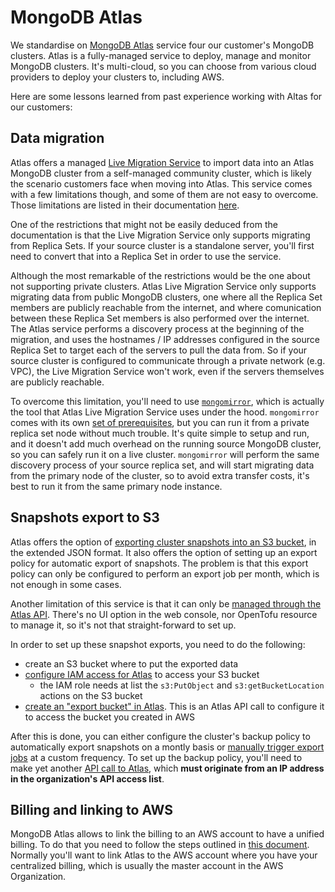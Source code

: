 # MongoDB Atlas

We standardise on [MongoDB Atlas](https://www.mongodb.com/atlas) service four our customer's MongoDB clusters. Atlas is a fully-managed service to deploy, manage and monitor MongoDB clusters. It's multi-cloud, so you can choose from various cloud providers to deploy your clusters to, including AWS.

Here are some lessons learned from past experience working with Altas for our customers:

## Data migration

Atlas offers a managed [Live Migration Service](https://www.mongodb.com/cloud/atlas/migrate) to import data into an Atlas MongoDB cluster from a self-managed community cluster, which is likely the scenario customers face when moving into Atlas. This service comes with a few limitations though, and some of them are not easy to overcome. Those limitations are listed in their documentation [here](https://docs.atlas.mongodb.com/import/live-import/#restrictions).

One of the restrictions that might not be easily deduced from the documentation is that the Live Migration Service only supports migrating from Replica Sets. If your source cluster is a standalone server, you'll first need to convert that into a Replica Set in order to use the service.

Although the most remarkable of the restrictions would be the one about not supporting private clusters. Atlas Live Migration Service only supports migrating data from public MongoDB clusters, one where all the Replica Set members are publicly reachable from the internet, and where comunication between these Replica Set members is also performed over the internet. The Atlas service performs a discovery process at the beginning of the migration, and uses the hostnames / IP addresses configured in the source Replica Set to target each of the servers to pull the data from. So if your source cluster is configured to communicate through a private network (e.g. VPC), the Live Migration Service won't work, even if the servers themselves are publicly reachable.

To overcome this limitation, you'll need to use [`mongomirror`](https://docs.atlas.mongodb.com/import/mongomirror/), which is actually the tool that Atlas Live Migration Service uses under the hood. `mongomirror` comes with its own [set of prerequisites](https://docs.atlas.mongodb.com/import/mongomirror/#prerequisites), but you can run it from a private replica set node without much trouble. It's quite simple to setup and run, and it doesn't add much overhead on the running source MongoDB cluster, so you can safely run it on a live cluster. `mongomirror` will perform the same discovery process of your source replica set, and will start migrating data from the primary node of the cluster, so to avoid extra transfer costs, it's best to run it from the same primary node instance.

## Snapshots export to S3

Atlas offers the option of [exporting cluster snapshots into an S3 bucket](https://docs.atlas.mongodb.com/backup/cloud-backup/export/), in the extended JSON format. It also offers the option of setting up an export policy for automatic export of snapshots. The problem is that this export policy can only be configured to perform an export job per month, which is not enough in some cases.

Another limitation of this service is that it can only be [managed through the Atlas API](https://docs.atlas.mongodb.com/backup/cloud-backup/export/#export-management). There's no UI option in the web console, nor OpenTofu resource to manage it, so it's not that straight-forward to set up.

In order to set up these snapshot exports, you need to do the following:

- create an S3 bucket where to put the exported data
- [configure IAM access for Atlas](https://docs.atlas.mongodb.com/security/set-up-unified-aws-access/) to access your S3 bucket
  - the IAM role needs at list the `s3:PutObject` and `s3:getBucketLocation` actions on the S3 bucket
- [create an "export bucket" in Atlas](https://docs.atlas.mongodb.com/reference/api/cloud-backup/export/create-one-export-bucket). This is an Atlas API call to configure it to access the bucket you created in AWS

After this is done, you can either configure the cluster's backup policy to automatically export snapshots on a montly basis or [manually trigger export jobs](https://docs.atlas.mongodb.com/reference/api/cloud-backup/export/create-one-export-job) at a custom frequency. To set up the backup policy, you'll need to make yet another [API call to Atlas](https://docs.atlas.mongodb.com/reference/api/cloud-backup/schedule/modify-one-schedule/), which **must originate from an IP address in the organization's API access list**.

## Billing and linking to AWS

MongoDB Atlas allows to link the billing to an AWS account to have a unified billing. To do that you need to follow the steps outlined in [this document](https://www.mongodb.com/docs/atlas/billing/aws-self-serve-marketplace/#link-an-aws-billing-account-to-mongodb-service). Normally you'll want to link Atlas to the AWS account where you have your centralized billing, which is usually the master account in the AWS Organization.

